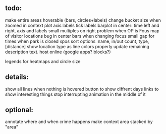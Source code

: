 todo:
-----
make entire areas hoverable (bars, circles+labels)
change bucket size when zoomed in
context plot axis labels tick labels
barplot in center: time left and right, axis and labels
small multiples on right
problem when OP is Fous
map of visitor locations
bug in center bars when changing focus
small gap for times when park is closed
xpos sort options: name, in/out count, type, [distance]
show location type as line colors
properly update remaining description text.
host online (google apps? blocks?)

legends for heatmaps and circle size

details:
--------
show all lines when nothing is hovered
button to show diffrent days
links to show interesting things
stop interrupting animation in the middle of it

optional:
---------
annotate where and when crime happens
make context area stacked by "area"
